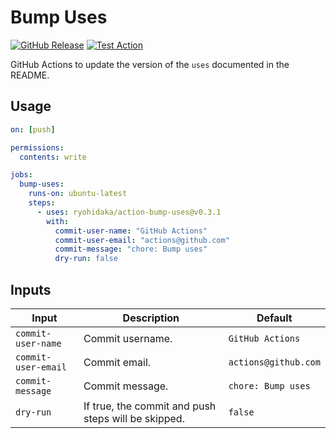 # Bump Uses

[![GitHub Release](https://img.shields.io/github/v/release/ryohidaka/action-bump-uses)](https://github.com/ryohidaka/action-bump-uses/releases/)
[![Test Action](https://github.com/ryohidaka/action-bump-uses/actions/workflows/test.yml/badge.svg)](https://github.com/ryohidaka/action-bump-uses/actions/workflows/test.yml)

GitHub Actions to update the version of the `uses` documented in the README.

## Usage

```yml
on: [push]

permissions:
  contents: write

jobs:
  bump-uses:
    runs-on: ubuntu-latest
    steps:
      - uses: ryohidaka/action-bump-uses@v0.3.1
        with:
          commit-user-name: "GitHub Actions"
          commit-user-email: "actions@github.com"
          commit-message: "chore: Bump uses"
          dry-run: false
```

## Inputs

| Input               | Description                                         | Default              |
| ------------------- | --------------------------------------------------- | -------------------- |
| `commit-user-name`  | Commit username.                                    | `GitHub Actions`     |
| `commit-user-email` | Commit email.                                       | `actions@github.com` |
| `commit-message`    | Commit message.                                     | `chore: Bump uses`   |
| `dry-run`           | If true, the commit and push steps will be skipped. | `false`              |
